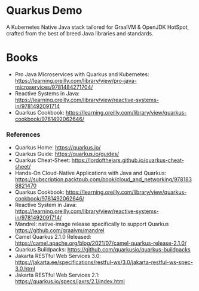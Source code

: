 Quarkus Demo
===============

A Kubernetes Native Java stack tailored for GraalVM & OpenJDK HotSpot, crafted from the best of breed Java libraries and standards.

# Books

* Pro Java Microservices with Quarkus and Kubernetes: https://learning.oreilly.com/library/view/pro-java-microservices/9781484271704/
* Reactive Systems in Java:  https://learning.oreilly.com/library/view/reactive-systems-in/9781492091714
* Quarkus Cookbook: https://learning.oreilly.com/library/view/quarkus-cookbook/9781492062646/

### References

* Quarkus Home: https://quarkus.io/
* Quarkus Guide: https://quarkus.io/guides/
* Quarkus Cheat-Sheet: https://lordofthejars.github.io/quarkus-cheat-sheet/
* Hands-On Cloud-Native Applications with Java and Quarkus: https://subscription.packtpub.com/book/cloud_and_networking/9781838821470
* Quarkus Cookbook: https://learning.oreilly.com/library/view/quarkus-cookbook/9781492062646/
* Reactive System in Java: https://learning.oreilly.com/library/view/reactive-systems-in/9781492091714/
* Mandrel: native-image release specifically to support Quarkus https://github.com/graalvm/mandrel
* Camel Quarkus 2.1.0 Released: https://camel.apache.org/blog/2021/07/camel-quarkus-release-2.1.0/
* Quarkus Buildpacks: https://github.com/quarkusio/quarkus-buildpacks
* Jakarta RESTful Web Services 3.0: https://jakarta.ee/specifications/restful-ws/3.0/jakarta-restful-ws-spec-3.0.html
* Jakarta RESTful Web Services 2.1: https://quarkus.io/specs/jaxrs/2.1/index.html
